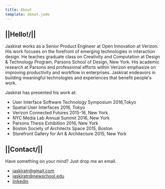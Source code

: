 ```yaml
---
title: About
template: about.jade
---
```

## ||Hello!/||
Jaskirat works as a Senior Product Engineer at Open Innovation at Verizon. His work focuses on the forefront of emerging technologies in interaction design.
He teaches graduate class on Creativity and Computation at Design & Technology Program, Parsons School of Design, New York. His academic research at Parsons and professional efforts within Verizon emphasize on improving productivity and workflow in enterprises. Jaskirat endeavors in building meaningful technologies and experiences that benefit people's work.


Jaskirat has presented his work at:

- User Interface Software Technology Symposium 2016,Tokyo
- Spatial User Interfaces 2016, Tokyo
- Verizon Connected Futures 2015-16, New York
- NYC Media Lab Annual Summit 2016, New York
- Parsons Thesis Exhibition 2016, New York
- Boston Society of Architects Space 2015, Boston
- Storefront Gallery for Art & Architecture 2015, New York


## ||Contact/||

Have something on your mind? Just drop me an email.

- [jaskiratr@gmail.com](mailto:jaskiratr@gmail.com)
- [jaskiratr@newschool.edu](mailto:jaskiratr@newschool.edu)
- [linkedin](http://www.linkedin.com/in/jaskiratr)
